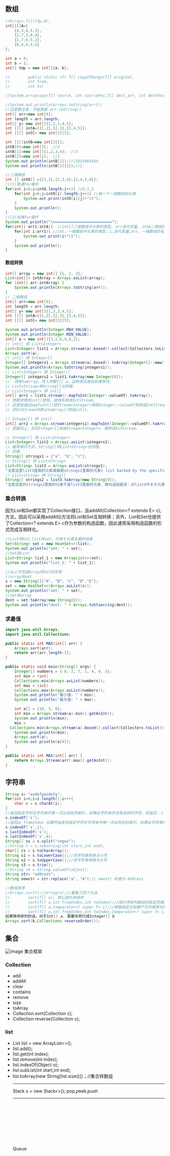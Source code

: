 ## 数组

```java
//Arrays.fill(dp,0);
int[][]A={
    {4,3,4,5,3},
    {2,7,3,8,4},
    {1,7,6,5,2},
    {8,4,9,5,5}
};

int a = 0;
int b = 1;
int[] tmp = new int[]{a, b};

//        public static <T> T[] copyOfRange(T[] original,
//        int from,
//        int to)

//System.arraycopy(T[] source, int sourcePos,T[] dest_arr, int destPos, int len)

//System.out.println(Arrays.toString(arr));
//这里要注意：不能直接 arr.toString()
int[] arr=new int[6];
int length = arr.length;
int[] y= new int[]{1,2,3,4,5};
int [][] intA={{1,2},{2,3},{3,4,5}};
int [][] intC= new int[3][5];

int [][]intB=new int[3][];
intB[0]=new int[3];  //3
intB[1]=new int[]{1,2,3,4};  //3
intB[2]=new int[2];  //2
System.out.println(intB[1]);//[I@156643d4
System.out.println(intB[1][1]);//2

//二维数组
int [] intD[] ={{1,2},{2,3,4},{3,4,5,6}};
//(1)普通for循环
for(int i=0;i<intD.length;i++){ //0,1,2
    for(int j=0;j<intD[i].length;j++){ //每一个一维数组的长度
        System.out.print(intD[i][j]+"\t");
    }
    System.out.println();
}
//(2)加强for循环
System.out.println("\n=========================");
for(int[] arr1:intA){  //int[]二维数组中元素的类型, arr迭代变量, intA二维组的名称
    for(int i:arr1){ //int，一维数组中元素的类型，i,迭代变量,arr，一维数组的名称
        System.out.print(i+"\t");
    }
    System.out.println();
}
```

#### 数组转换

```java
int[] array = new int[] {1, 2, 3};
List<int[]> intArray = Arrays.asList(array);
for (int[] arr:intArray) {
    System.out.println(Arrays.toString(arr));
}
// 二维数组
int[] arr=new int[6];
int length = arr.length;
int[] y= new int[]{1,2,3,4,5};
int [][] intA={{1,2},{2,3},{3,4,5}};
int [][] intC= new int[3][5];

System.out.println(Integer.MAX_VALUE);
System.out.println(Integer.MIN_VALUE);
int[] a = new int[]{3,2,6,4,8,2};
// int[] 转 List<Integer>
List<Integer> list1 = Arrays.stream(a).boxed().collect(Collectors.toList());
Arrays.sort(a);
// int[] 转 Integer[]
Integer[] integers1 = Arrays.stream(a).boxed().toArray(Integer[]::new);
System.out.println(Arrays.toString(integers1));
// List<Integer> 转 Integer[]
Integer[] integers2 = list1.toArray(new Integer[0]);
//  调用toArray。传入参数T[] a。这种用法是目前推荐的。
// List<String>转String[]也同理。
// List<Integer> 转 int[]
int[] arr1 = list1.stream().mapToInt(Integer::valueOf).toArray();
// 想要转换成int[]类型，就得先转成IntStream。
// 这里就通过mapToInt()把Stream<Integer>调用Integer::valueOf来转成IntStream
// 而IntStream中默认toArray()转成int[]。

// Integer[] 转 int[]
int[] arr2 = Arrays.stream(integers1).mapToInt(Integer::valueOf).toArray();
// 思路同上。先将Integer[]转成Stream<Integer>，再转成IntStream。

// Integer[] 转 List<Integer>
List<Integer> list2 = Arrays.asList(integers1);
// 最简单的方式。String[]转List<String>也同理。
// 同理
String[] strings1 = {"a", "b", "c"};
// String[] 转 List<String>
List<String> list3 = Arrays.asList(strings1);
"注意这里list3里面的元素直接是strings1里面的元素( list backed by the specified array)，换句话就是说：对strings1的修改，直接影响list3。"
// List<String> 转 String[]
String[] strings2 = list3.toArray(new String[0]);
"注意这里的strings2里面的元素不是list3里面的元素，换句话就是说：对list3中关于元素的修改，不会影响strings2。"
```
### 集合转换
因为List和Set都实现了Collection接口，且addAll(Collection<? extends E> c);方法，因此可以采用addAll()方法将List和Set互相转换；另外，List和Set也提供了Collection<? extends E> c作为参数的构造函数，因此通常采用构造函数的形式完成互相转化。

```java
//List转Set,list转set，可用于元素去重的场景
Set<String> set = new HashSet<>(list);
System.out.println("set: " + set);
//Set转List
List<String> list_1 = new ArrayList<>(set);
System.out.println("list_1: " + list_1);

//从上可完成Array和Set的互转
//array转set
s = new String[]{"A", "B", "C", "D","E"};
set = new HashSet<>(Arrays.asList(s));
System.out.println("set: " + set);
//set转array
dest = set.toArray(new String[0]);
System.out.println("dest: " + Arrays.toStsecring(dest));
```

### 求最值
```java
import java.util.Arrays;
import java.util.Collections;

public static int MAX(int[] arr) {
    Arrays.sort(arr);
    return arr[arr.length-1];
}

public static void main(String[] args) {
    Integer[] numbers = { 8, 2, 7, 1, 4, 9, 5};
    int min = (int) 
    Collections.min(Arrays.asList(numbers));
    int max = (int) 
    Collections.max(Arrays.asList(numbers));
    System.out.println("最小值: " + min);
    System.out.println("最大值: " + max);

    int a[] = {10, 5, 8};
    int min = Arrays.stream(a).min().getAsInt();
    System.out.println(min);
    min = 
  Collections.min(Arrays.stream(a).boxed().collect(Collectors.toList()));
    System.out.println(min);
    Arrays.sort(a);
    System.out.println(a[0]);
}

public static int MAX(int[] arr) {
    return Arrays.Stream(arr).max().getAsInt();
}

```

## 字符串
```java
String s= "asdefgasdefg";
for(int i=0;i<s.length();i++){
    char c = s.charAt(i);
}
//返回指定字符在字符串中第一次出现处的索引，如果此字符串中没有这样的字符，则返回 -1
s.indexOf('s');
//返回从 fromIndex 位置开始查找指定字符在字符串中第一次出现处的索引，如果此字符串中没有这样的字符，则返回 -1。
s.indexOf('s',2);
s.lastIndexOf('s');
s.lastIndexOf('s',6);
String[] ss = s.split("regex");
//String s = s.substring(int start,int end);
char[] cs = s.toCharArray();
String s1 = s.toLowerCase();//将字符串转换为小写
String s2 = s.toUpperCase();//将字符串转换为大写
String s3 = s.trim();
//String s4 = String.valueOf(object);
String str= "address";
String newstr = str.replace("a", "A");// newstr 的值为 Address

//数组排序
//Arrays.sort();//n*log(n);//重载了四个方法
//        sort(T[] a); 默认是升序排序
//        sort(T[] a,int fromIndex,int toIndex);//按升序排列数组的指定范围。
//        sort(T[] a,Comparator<? super T> c);//根据指定比较器产生的顺序对指定对象数组进行排序。
//        sort(T[] a,int fromIndex,int toIndex,Comparator<? super T> c);//根据指定比较器产生的顺序对指定对象数组的指定对象数组进行排序。
如果降序排列的话，对于Int[] a, 需要先转行成Integer[] b
Arrays.sort(b,Collections.reverseOrder());

```

## 集合
![image](image_2.png)
集合框架
### Collection
- add
- addAll
- clear
- contains
- remove
- size
- toArray
- Collection.sort(Collection c);
- Collection.reverse(Collection c);
### list
- List<Object> list = new ArrayList<>();
- list.add();
- list.get(int index);
- list.remove(int index);
- list.indexOf(Object o);
- list.subList(int start,int end);
- list.toArray(new String[list.size()])；//集合转数组


----
Stack<Object> s = new Stack<>();
pop,peek,push

----

Queue<Object> q = new Queue<>();
q.offer(Object o);
q.peek;
q.poll;

```java
Deque<String> queue = new LinkedList<String>();
queue.offer("c");
System.out.println(queue.peek());
queue.offer("x");

System.out.println(queue.poll());
System.out.println(queue.size());
System.out.println(queue.poll());
System.out.println(queue.isEmpty());

Deque<String> stack = new LinkedList<String>();
stack.push("c");
stack.push("xu");
System.out.println(stack.peek());
stack.pop();
System.out.println(stack.size());
System.out.println(stack.isEmpty());
```

----

Deque<String> dq = new LinkedList<>();
- 当栈用: pop(),push(), peek()
- 当队列用:
offer()
poll()
peek()
- 从头部插入：
addFirst()//将指定的元素插入此双端队列的前面 ，空间不足抛异常
offerFirst()//空间不足插入失败返回回false
push()//空间不足抛异常
- 从尾部插入
add()//将指定的元素插入此双端队列的后面 ，空间不足抛异常
offer()//空间不足返回false
addLast()//同add()
offerLast()//同offer()
- 从头部删除：
E removeFirst()//检索并删除第一个元素，为空时抛出异常
E remove()//同removeFirst
E pop()//同removeFirst
E poll()//检索并删除第一个元素 ，为空时返回null
E pollFirst()//同poll
- 从尾部删除
E removeLast()//检索并删除最后一个元素，为空时抛出异常
E pollLast()//检索并删除最后一个元素 ，为空时返回null
- 检索但不删除
E getFirst()//检索但不删除第一个元素，为空就抛异常
E getLast()//检索不删除最后一个元素，为空就抛异常
E peek() peekFirst()//检索但不删除第一个元素，为空返回null
E peekLast()//检索但不删除最后一个元素，为空返回null

----
迭代器
Iterator<> iterator()

优先队列
Queue<Integer> q = new PriorityQueue<>();默认 小顶堆
peek()//不弹 返回队首元素
poll()//弹出 返回队首元素
add() offer() //添加元素,前者(add)在插入失败时抛出异常，后者(offer)则会返回false。
size()//返回队列元素个数
isEmpty()//判断队列是否为空，为空返回true,不空返回false

PriorityQueue<Integer> queue = new PriorityQueue<Integer>(new Comparator<Integer>() {
@Override
public int compare(Integer num1, Integer num2) {
return num1 - num2;//升序 小顶堆
return num2 - num1;//降序 大顶堆
}
});

get()
put()
remove()

getOrDefault(Object key,V defaultValue);
containsKey()
containValue()
isEmpty()


## 常用算法技巧
### 位运算技巧
https://mp.weixin.qq.com/s?__biz=MzAxODQxMDM0Mw==&mid=2247486704&idx=2&sn=59b011722fe722551de8b56f234a4050&chksm=9bd7f2f8aca07bee47852e7bce72325157897ad0a3d5f383d18bca5379d66716518c2b968ae9&scene=178&cur_album_id=1318896187793260544#rd
1. 利用或操作 `|` 和空格将英文字符转换为小写：
('a' | ' ') = 'a'，
('A' | ' ') = 'a'

2. 利用与操作 `&` 和下划线将英文字符转换为大写：
('b' & '_') = 'B'，
('B' & '_') = 'B'

3. 利用异或操作 `^` 和空格进行英文字符大小写互换：
('d' ^ ' ') = 'D'，
('D' ^ ' ') = 'd'

4. 不用临时变量交换两个数：
int a = 1, b = 2;
a ^= b;
b ^= a;
a ^= b;
// 现在 a = 2, b = 1

5.n&(n-1) 这个操作是算法中常见的，作用是消除数字 n 的二进制表示中的最后一个 1。
![或](./image.png)

```java
//判断一个数是不是2的指数,一个数如果是 2 的指数，那么它的二进制表示一定只含有一个 1：
bool isPowerOfTwo(int n) {
    if (n <= 0) return false;
    return (n & (n - 1)) == 0;
}
```
6.查找只出现一次的元素
异或运算的性质：一个数和它本身做异或运算结果为 0，即 a ^ a = 0；一个数和 0 做异或运算的结果为它本身，即 a ^ 0 = a
例题：
```java
int singleNumber(List<Integer>& nums) {
    int res = 0;
    for (Inter n : nums) {
        res ^= n;
    }
    return res;
}
```

## 比较器
```java
Comparator<Object> cmp = new Comparator<Object>() {
        @Override
        public int compare(Object o1, Object o2) {
            //升序
            return o1-o2;
            //降序
            return o2-o1;
        }
    };

Collections.sort(list, new Comparator<Dog>() {

    @Override
    public int compare(Dog o1, Dog o2) {
            return o2.age - o1.age;
    }
});
        
```

## List
```java
int[] array = new int[] {1, 2, 3};
List<int[]> intArray = Arrays.asList(array);
for (int[] arr:intArray) {
    System.out.println(Arrays.toString(arr));
}
```

## Map
java中如果两个hashMap的key和value都逐一相等，则map1.equals(map2) 为true.

```java
HashMap<Character,Integer> map=new HashMap<>();
        //HashMap tranversal:
        for (Map.Entry<Character, Integer> entry: map.entrySet()) {
            char key = entry.getKey();
            int val = entry.getValue();
            System.out.println(key + " " + val);
        }
        //        Arrays.hashCode(arr);//get the hash of an arr(unique)
        ////use an array to represent hashmap:
        //        int[] tmp = new int[26];
        //        for (char ch: tmp.toCharArray()) {
        //            tmp[ch - 'a']++;
        //        }
```


## Tree

```java
class TreeCompare implements Comparator<String>
        {
            /* Compares keys based on the
               last word's natural ordering */
            public int compare(String a, String b)
            {
                return a.compareToIgnoreCase(b);
            }
        }
        TreeMap<String, Double> tm = new TreeMap<>(new TreeCompare());
        //        tm.containsKey(Object key);
        //        tm.containsValue(Object value);
        //        tm.fistKey();//return the lowest key currently in map
        //        tm.lastKey();//get the last key in sorted map
        //        tm.remove(Object key);
```
TreeMap默认是升序排序的

### 遍历
#### 广度遍历二叉树
```java
class Node {
   public Node left;
   public Node right;
   public int value;

   public Node(Node l, Node r, int v) {
       left = l;
       right = r;
       value = v;
   }
}
public static List<Integer> treeByLevels(Node node)
{
    List<Integer> result = new ArrayList<>();

    Deque<Node> queue = new LinkedList<>();

    if (node == null) return result;
    queue.offer(node);
    while (!queue.isEmpty()) {
        Node tmp = queue.poll();
        result.add(tmp.value);
        if (tmp.left != null) queue.offer(tmp.left);
        if (tmp.right!= null) queue.offer(tmp.right);
    }
    return result;
}
```

字符串相关的题:判断句子是否为全字母句
```java
public boolean checkIfPangram(String sentence) {
        int length = sentence.length();
        if (length < 26) return false;
        int[] mapValue = new int[26];
        char[] charArr = sentence.toCharArray();

        for (char ch: charArr) {
            int index = ch - 'a';
            mapValue[index] = 1;
        }
        for (int num : mapValue) {
            if (num == 0) return false;
        }
        return true;
    }
```
cnblogs.com/joshua-aw/p/6011767.html

1233leetcode
```java
public List<String> removeSubfolders(String[] folder) {

        List<String> result = new ArrayList<>();
        List<String> folderList = Arrays.asList(folder);
        //Arrays.stream(folder).sorted(Comparator.comparingInt(String::length));
        String[] sortFolder = sort(folder);
        System.out.println(Arrays.toString(sortFolder));
        List<Integer> flag = new ArrayList<>();
        int folderLen = sortFolder.length;
        for (int i= 0; i < folderLen; i++){
            if (flag.contains(i)) {
                continue;
            }
            for (int j = i ; j < folderLen;j++) {
                if (sortFolder[i].length() == sortFolder[j].length()) {
                    continue;
                }
                if (flag.contains(j)) {
                    continue;
                }

                if (isParentFile(sortFolder[i],sortFolder[j])) {
                    flag.add(j);
                }
            }
            System.out.println(flag.toString());
        }
        System.out.println(flag.toString());
        for (int i= 0; i < folderLen; i++){
            if (flag.contains(i)) {
                continue;
            }
            result.add(sortFolder[i]);
        }

        return result;
    }

    private static String[] sort(String[] strs) {
        // TODO Auto-generated method stub
        Set<String> set = new TreeSet<>(new Comparator<String>() {

            @Override
            public int compare(String o1, String o2) {
                // TODO Auto-generated method stub
                if (o1.length() < o2.length())
                    return -1;
                else if (o1.length() > o2.length())
                    return 1;
                return o1.compareTo(o2);
            }
        });

        for (String s : strs)
            set.add(s);
        String[] result = new String[strs.length];
        int i = 0;
        for (String s: set) {
            result[i] = s;
            i++;
        }
        return result;
    }
    private boolean isParentFile(String a, String b) {
        int lenthA = a.length();
        if (a.equals(b)) return true;
        if (b.startsWith(a) && b.charAt(lenthA) == '/') {
            return true;
        }

        return false;
    }
```
